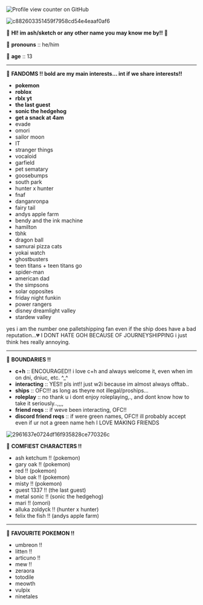 ![Profile view counter on GitHub](https://komarev.com/ghpvc/?username=soniccds)

![c882603351459f7958cd54e4eaaf0af6](https://github.com/user-attachments/assets/0b62e11d-bbb5-4921-a465-52d66d1820a1)

💫 **HI! im ash/sketch or any other name you may know me by!!** 💫

🌟 **pronouns** :: he/him

🌟 **age** :: 13

____________________________________________________________________

🌟 **FANDOMS !! bold are my main interests... int if we share interests!!**

- **pokemon**
- **roblox**
- **rblx yt**
- **the last guest**
- **sonic the hedgehog**
- **get a snack at 4am**
- evade
- omori
- sailor moon
- IT
- stranger things
- vocaloid
- garfield
- pet sematary
- goosebumps
- south park
- hunter x hunter
- fnaf
- danganronpa
- fairy tail
- andys apple farm
- bendy and the ink machine
- hamilton
- tbhk
- dragon ball
- samurai pizza cats
- yokai watch
- ghostbusters
- teen titans + teen titans go
- spider-man
- american dad
- the simpsons
- solar opposites
- friday night funkin
- power rangers
- disney dreamlight valley
- stardew valley


yes i am the number one palletshipping fan even if the ship does have a bad reputation...💔 I DONT HATE GOH BECAUSE OF JOURNEYSHIPPING i just think hes really annoying.

_________________________________________________________

🌟 **BOUNDARIES !!**

- **c+h** :: ENCOURAGED!! i love c+h and always welcome it, even when im on dni, dniuc, etc. ^_^
- **interacting** :: YES!! pls int!! just w2i because im almost always offtab..
- **ships** :: OFC!!! as long as theyre not illegal/proships...
- **roleplay** :: no thank u i dont enjoy roleplaying,., and dont know how to take it seriously..,,,,
- **friend reqs** :: if weve been interacting, OFC!!
- **discord friend reqs** :: if were green names, OFC!! ill probably accept even if ur not a green name heh I LOVE MAKING FRIENDS

![2961637e0724df16f935828ce770326c](https://github.com/user-attachments/assets/f2a492cb-d495-4b65-b7e4-c50839dd279e)

🌟 **COMFIEST CHARACTERS !!**

- ash ketchum !! (pokemon)
- gary oak !! (pokemon)
- red !! (pokemon)
- blue oak !! (pokemon)
- misty !! (pokemon)
- guest 1337 !! (the last guest)
- metal sonic !! (sonic the hedgehog)
- mari !! (omori)
- alluka zoldyck !! (hunter x hunter)
- felix the fish !! (andys apple farm)

___________________________________________________________________

🌟 **FAVOURITE POKEMON !!**

- umbreon !!
- litten !!
- articuno !!
- mew !!
- zeraora
- totodile
- meowth
- vulpix
- ninetales
